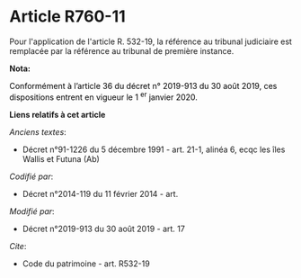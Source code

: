 # Article R760-11

Pour l'application de l'article R. 532-19, la référence au tribunal judiciaire est remplacée par la référence au tribunal de
première instance.

**Nota:**

<font color="black">Conformément à l’article 36 du décret n° 2019-913 du 30 août 2019, ces dispositions entrent en vigueur le
1
    <sup>er</sup> janvier 2020.</font>

**Liens relatifs à cet article**

_Anciens textes_:

  - Décret n°91-1226 du 5 décembre 1991 - art. 21-1, alinéa 6, ecqc les îles Wallis et Futuna  (Ab)

_Codifié par_:

  - Décret n°2014-119 du 11 février 2014 - art.

_Modifié par_:

  - Décret n°2019-913 du 30 août 2019 - art. 17

_Cite_:

  - Code du patrimoine - art. R532-19

